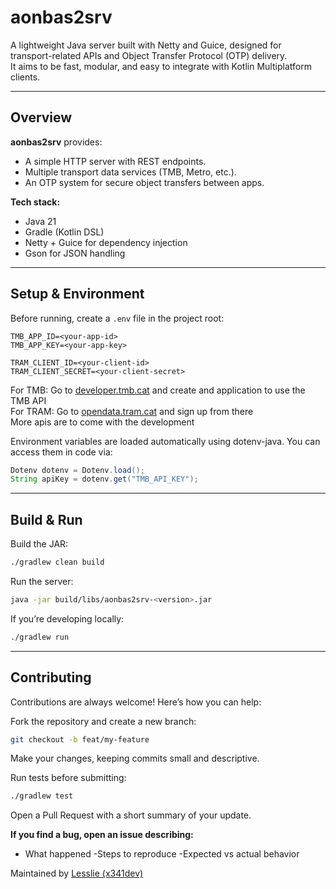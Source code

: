 # aonbas2srv

A lightweight Java server built with Netty and Guice, designed for transport-related APIs and Object Transfer Protocol (OTP) delivery.  
It aims to be fast, modular, and easy to integrate with Kotlin Multiplatform clients.

---

## Overview

**aonbas2srv** provides:
- A simple HTTP server with REST endpoints.
- Multiple transport data services (TMB, Metro, etc.).
- An OTP system for secure object transfers between apps.

**Tech stack:**
- Java 21
- Gradle (Kotlin DSL)
- Netty + Guice for dependency injection
- Gson for JSON handling

---

## Setup & Environment

Before running, create a `.env` file in the project root:

```env
TMB_APP_ID=<your-app-id>
TMB_APP_KEY=<your-app-key>

TRAM_CLIENT_ID=<your-client-id>
TRAM_CLIENT_SECRET=<your-client-secret>
`````
For TMB: Go to [developer.tmb.cat](https://developer.tmb.cat) and create and application to use the TMB API<br>
For TRAM: Go to [opendata.tram.cat](https://opendata.tram.cat) and sign up from there <br>
More apis are to come with the development


Environment variables are loaded automatically using dotenv-java.
You can access them in code via:

```java
Dotenv dotenv = Dotenv.load();
String apiKey = dotenv.get("TMB_API_KEY");
```
---
## Build & Run
Build the JAR:

```bash
./gradlew clean build
```
Run the server:

```bash
java -jar build/libs/aonbas2srv-<version>.jar
```

If you’re developing locally:
```bash
./gradlew run
```
---
## Contributing
Contributions are always welcome!
Here’s how you can help:

Fork the repository and create a new branch:

```bash
git checkout -b feat/my-feature
```
Make your changes, keeping commits small and descriptive.

Run tests before submitting:

```bash
./gradlew test
```

Open a Pull Request with a short summary of your update.

**If you find a bug, open an issue describing:**
- What happened
-Steps to reproduce
-Expected vs actual behavior

Maintained by [Lesslie (x341dev)](https://github.com/x341dev)